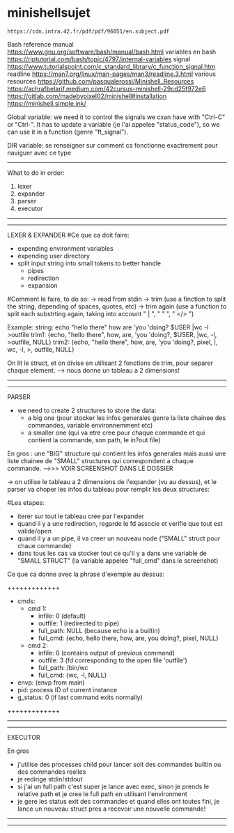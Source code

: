 # minishellsujet

	https://cdn.intra.42.fr/pdf/pdf/96051/en.subject.pdf
Bash reference manual
	https://www.gnu.org/software/bash/manual/bash.html
variables en bash
	https://riptutorial.com/bash/topic/4797/internal-variables
signal
	https://www.tutorialspoint.com/c_standard_library/c_function_signal.htm
readline
	https://man7.org/linux/man-pages/man3/readline.3.html
various resources
	https://github.com/pasqualerossi/Minishell_Resources
	https://achrafbelarif.medium.com/42cursus-minishell-29cd25f972e6
	https://gitlab.com/madebypixel02/minishell#installation
	https://minishell.simple.ink/

Global variable: we need it to control the signals we cxan have with "Ctrl-C" or "Ctrl-\". It has to update a variable (je l'ai appelee "status_code"), so we can use it in a function (genre "ft_signal").

DIR variable: se renseigner sur comment ca fonctionne exactrement pour naviguer avec ce type

-------------------------

What to do in order:
1. lexer
2. expander
3. parser
4. executor

-------------------------
-------------------------

LEXER & EXPANDER
#Ce que ca doit faire:
- expending environment variables
- expending user directory
- split input string into small tokens to better handle
	- pipes
	- redirection
	- expansion

#Comment le faire, to do so:
-> read from stdin
-> trim (use a finction to split the string, depending of spaces, quotes, etc)
-> trim again (use a function to split each substrting again, taking into account " | ", " " ", " </> ")

Example:
string: echo "hello      there" how are 'you 'doing? $USER |wc -l >outfile
trim1: {echo, "hello      there", how, are, 'you 'doing?, $USER, |wc, -l, >outfile, NULL}
trim2: {echo, "hello      there", how, are, 'you 'doing?, pixel, |, wc, -l, >, outfile, NULL}

On lit le struct, et on divise en utilisant 2 fonctions de trim, pour separer chaque element.
--> nous donne un tableau a 2 dimensions!


-------------------------
-------------------------


PARSER
- we need to create 2 structures to store the data:
	- a big one (pour stocker les infos generales genre la liste chainee des commandes, variable environnemment etc)
	- a smaller one (qui va etre cree pour chaque commande et qui contient la commande, son path, le in?out file)

En gros : une "BIG" structure qui contient les infos generales mais aussi une liste chainee de "SMALL" structures qui correspondent a chaque commande.
			-->>> VOIR SCREENSHOT DANS LE DOSSIER

-> on utilise le tableau a 2 dimensions de l'expander (vu au dessus), et le parser va choper les infos du tableau pour remplir les deux structures:

#Les etapes:
- iterer sur tout le tableau cree par l'expander
- quand il y a une redirection, regarde le fd associe et verifie que tout est valide/open
- quand il y a un pipe, il va creer un nouveau node ("SMALL" struct pour chaue commande)
- dans tous les cas va stocker tout ce qu'il y a dans une variable de "SMALL STRUCT" (la variable appelee "full_cmd" dans le screenshot)

Ce que ca donne avec la phrase d'exemple au dessus:

+++++++++++++

- cmds:
	- cmd 1:
		- infile: 0 (default)
		- outfile: 1 (redirected to pipe)
		- full_path: NULL (because echo is a builtin)
		- full_cmd: {echo, hello there, how, are, you doing?, pixel, NULL}
	- cmd 2:
		- infile: 0 (contains output of previous command)
		- outfile: 3 (fd corresponding to the open file 'outfile')
		- full_path: /bin/wc
		- full_cmd: {wc, -l, NULL}
-  envp: (envp from main)
-  pid: process ID of current instance
-  g_status: 0 (if last command exits normally)

+++++++++++++



-------------------------
-------------------------


EXECUTOR 

En gros
- j'utilise des processes child pour lancer soit des commandes builtin ou des commandes reelles
- je redirige stdin/stdout
- si j'ai un full path c'est super je lance avec exec, sinon je prends le relative path et je cree le full path en utilisant l'environment
- je gere les status exit des commandes et quand elles ont toutes fini, je lance un nouveau struct pres a recevoir une nouvelle commande!

-------------------------
-------------------------
